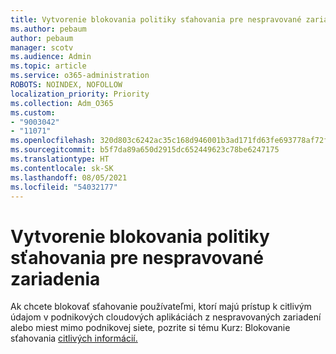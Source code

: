 ```yaml
---
title: Vytvorenie blokovania politiky sťahovania pre nespravované zariadenia
ms.author: pebaum
author: pebaum
manager: scotv
ms.audience: Admin
ms.topic: article
ms.service: o365-administration
ROBOTS: NOINDEX, NOFOLLOW
localization_priority: Priority
ms.collection: Adm_O365
ms.custom:
- "9003042"
- "11071"
ms.openlocfilehash: 320d803c6242ac35c168d946001b3ad171fd63fe693778af72fb50fe305dc572
ms.sourcegitcommit: b5f7da89a650d2915dc652449623c78be6247175
ms.translationtype: HT
ms.contentlocale: sk-SK
ms.lasthandoff: 08/05/2021
ms.locfileid: "54032177"
---
```

# <a name="create-a-block-download-policy-for-unmanaged-devices"></a>Vytvorenie blokovania politiky sťahovania pre nespravované zariadenia

Ak chcete blokovať sťahovanie používateľmi, ktorí majú prístup k citlivým údajom v podnikových cloudových aplikáciách z nespravovaných zariadení alebo miest mimo podnikovej siete, pozrite si tému Kurz: Blokovanie sťahovania [citlivých informácií.](https://docs.microsoft.com/cloud-app-security/use-case-proxy-block-session-aad)



